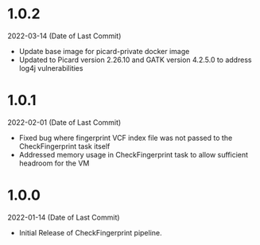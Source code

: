 # 1.0.2
2022-03-14 (Date of Last Commit)

* Update base image for picard-private docker image
* Updated to Picard version 2.26.10 and GATK version 4.2.5.0 to address log4j vulnerabilities

# 1.0.1
2022-02-01 (Date of Last Commit)

* Fixed bug where fingerprint VCF index file was not passed to the CheckFingerprint task itself
* Addressed memory usage in CheckFingerprint task to allow sufficient headroom for the VM

# 1.0.0
2022-01-14 (Date of Last Commit)

* Initial Release of CheckFingerprint pipeline.
